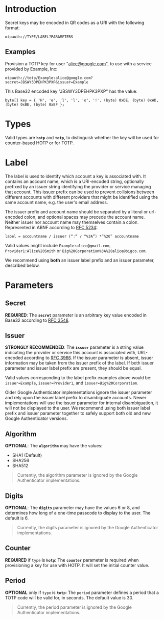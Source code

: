 Introduction
============

Secret keys may be encoded in QR codes as a URI with the following format:

```
otpauth://TYPE/LABEL?PARAMETERS
```

Examples
--------

Provision a TOTP key for user "alice@google.com", to use with a service provided by Example, Inc:

```
otpauth://totp/Example:alice@google.com?secret=JBSWY3DPEHPK3PXP&issuer=Example
```

This Base32 encoded key "JBSWY3DPEHPK3PXP" has the value:

```
byte[] key = { 'H', 'e', 'l', 'l', 'o', '!', (byte) 0xDE, (byte) 0xAD, (byte) 0xBE, (byte) 0xEF };
```

Types
=====

Valid types are **`hotp`** and **`totp`**, to distinguish whether the key will be used
for counter-based HOTP or for TOTP.

Label
=====

The label is used to identify which account a key is associated with. It contains an account
name, which is a URI-encoded string, optionally prefixed by an issuer string identifying
the provider or service managing that account. This issuer prefix can be used to prevent
collisions between different accounts with different providers that might be identified
using the same account name, e.g. the user's email address.

The issuer prefix and account name should be separated by a literal or url-encoded colon,
and optional spaces may precede the account name. Neither issuer nor account name may
themselves contain a colon. Represented in ABNF according to [RFC 5234](http://tools.ietf.org/html/rfc5234):

```
label = accountname / issuer (“:” / “%3A”) *”%20” accountname
```

Valid values might include `Example:alice@gmail.com`, `Provider1:Alice%20Smith` or
`Big%20Corporation%3A%20alice@bigco.com`.

We recommend using **both** an issuer label prefix and an issuer parameter, described below.

Parameters
==========

Secret
------

**REQUIRED**: The **`secret`** parameter is an arbitrary key value encoded in Base32
according to [RFC 3548](http://tools.ietf.org/html/rfc3548).

Issuer
------

**STRONGLY RECOMMENDED**: The **`issuer`** parameter is a string value indicating
the provider or service this account is associated with, URL-encoded according to
[RFC 3986](http://tools.ietf.org/html/rfc3986). If the issuer parameter is absent,
issuer information may be taken from the issuer prefix of the label. If both issuer
parameter and issuer label prefix are present, they should be equal.

Valid values corresponding to the label prefix examples above would be: `issuer=Example`,
`issuer=Provider1`, and `issuer=Big%20Corporation`.

Older Google Authenticator implementations ignore the issuer parameter and rely upon
the issuer label prefix to disambiguate accounts. Newer implementations will use the
issuer parameter for internal disambiguation, it will not be displayed to the user.
We recommend using both issuer label prefix and issuer parameter together to safely
support both old and new Google Authenticator versions.

Algorithm
---------

**OPTIONAL**: The **`algorithm`**  may have the values:

* SHA1 (Default)
* SHA256
* SHA512

> Currently, the algorithm parameter is ignored by the Google Authenticator implementations.

Digits
------

**OPTIONAL**: The **`digits`** parameter may have the values 6 or 8, and determines how
long of a one-time passcode to display to the user. The default is 6.

> Currently, the digits parameter is ignored by the Google Authenticator implementations.

Counter
-------

**REQUIRED** if `type` is **`hotp`**: The **`counter`** parameter is required when provisioning
a key for use with HOTP. It will set the initial counter value.

Period
------

**OPTIONAL** only if `type` is **`totp`**: The `period` parameter defines a period that a
TOTP code will be valid for, in seconds. The default value is 30.

> Currently, the period parameter is ignored by the Google Authenticator implementations.